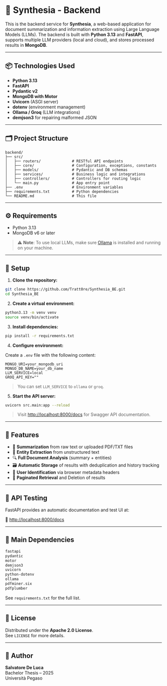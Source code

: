 # 🧠 Synthesia - Backend

This is the backend service for **Synthesia**, a web-based application for document summarization and information extraction using Large Language Models (LLMs). The backend is built with **Python 3.13** and **FastAPI**, supports multiple LLM providers (local and cloud), and stores processed results in **MongoDB**.

---

## 📦 Technologies Used

- **Python 3.13**
- **FastAPI**
- **Pydantic v2**
- **MongoDB with Motor**
- **Uvicorn** (ASGI server)
- **dotenv** (environment management)
- **Ollama / Groq** (LLM integrations)
- **demjson3** for repairing malformed JSON

---

## 🗂 Project Structure

```
backend/
├── src/
│   ├── routers/              # RESTful API endpoints
│   ├── core/                 # Configuration, exceptions, constants
│   ├── models/               # Pydantic and DB schemas
│   ├── services/             # Business logic and integrations
│   ├── controllers/          # Controllers for routing logic
│   └── main.py               # App entry point
├── .env                      # Environment variables
├── requirements.txt          # Python dependencies
└── README.md                 # This file
```

---

## ⚙️ Requirements

- Python 3.13
- MongoDB v6 or later

> ⚠️ **Note**: To use local LLMs, make sure [Ollama](https://ollama.com/) is installed and running on your machine.

---

## 🚀 Setup

1. **Clone the repository:**

```bash
git clone https://github.com/Tratt0re/Synthesia_BE.git
cd Synthesia_BE
```

2. **Create a virtual environment:**

```bash
python3.13 -m venv venv
source venv/bin/activate
```

3. **Install dependencies:**

```bash
pip install -r requirements.txt
```

4. **Configure environment:**

Create a `.env` file with the following content:

```
MONGO_URI=your_mongodb_uri
MONGO_DB_NAME=your_db_name
LLM_SERVICE=local
GROQ_API_KEY=""
```

> You can set `LLM_SERVICE` to `ollama` or `groq`.

5. **Start the API server:**

```bash
uvicorn src.main:app --reload
```

> Visit [http://localhost:8000/docs](http://localhost:8000/docs) for Swagger API documentation.

---

## 🧠 Features

- 📄 **Summarization** from raw text or uploaded PDF/TXT files
- 🧾 **Entity Extraction** from unstructured text
- 🔍 **Full Document Analysis** (summary + entities)
- 🗃 **Automatic Storage** of results with deduplication and history tracking
- 🔐 **User Identification** via browser metadata headers
- 📑 **Paginated Retrieval** and Deletion of results

---

## 🧪 API Testing

FastAPI provides an automatic documentation and test UI at:

📍 [http://localhost:8000/docs](http://localhost:8000/docs)

---

## 📁 Main Dependencies

```txt
fastapi
pydantic
motor
demjson3
uvicorn
python-dotenv
ollama
pdfminer.six
pdfplumber
```

See `requirements.txt` for the full list.

---

## 📝 License

Distributed under the **Apache 2.0 License**.  
See `LICENSE` for more details.

---

## 👤 Author

**Salvatore De Luca**  
Bachelor Thesis – 2025  
Università Pegaso
